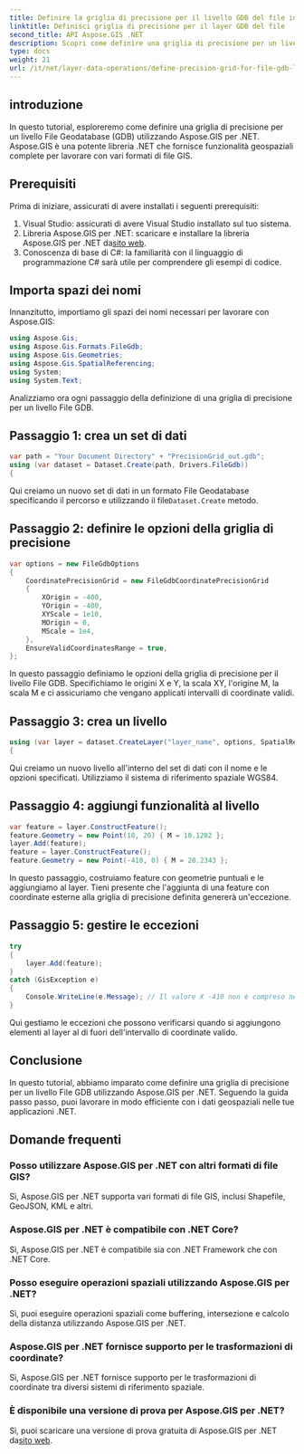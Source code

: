 ```yaml
---
title: Definire la griglia di precisione per il livello GDB del file in Aspose.GIS
linktitle: Definisci griglia di precisione per il layer GDB del file
second_title: API Aspose.GIS .NET
description: Scopri come definire una griglia di precisione per un livello File GDB utilizzando Aspose.GIS per .NET. Segui il nostro tutorial passo dopo passo.
type: docs
weight: 21
url: /it/net/layer-data-operations/define-precision-grid-for-file-gdb-layer/
---
```

## introduzione
In questo tutorial, esploreremo come definire una griglia di precisione per un livello File Geodatabase (GDB) utilizzando Aspose.GIS per .NET. Aspose.GIS è una potente libreria .NET che fornisce funzionalità geospaziali complete per lavorare con vari formati di file GIS.
## Prerequisiti
Prima di iniziare, assicurati di avere installati i seguenti prerequisiti:
1. Visual Studio: assicurati di avere Visual Studio installato sul tuo sistema.
2.  Libreria Aspose.GIS per .NET: scaricare e installare la libreria Aspose.GIS per .NET da[sito web](https://releases.aspose.com/gis/net/).
3. Conoscenza di base di C#: la familiarità con il linguaggio di programmazione C# sarà utile per comprendere gli esempi di codice.
## Importa spazi dei nomi
Innanzitutto, importiamo gli spazi dei nomi necessari per lavorare con Aspose.GIS:
```csharp
using Aspose.Gis;
using Aspose.Gis.Formats.FileGdb;
using Aspose.Gis.Geometries;
using Aspose.Gis.SpatialReferencing;
using System;
using System.Text;
```
Analizziamo ora ogni passaggio della definizione di una griglia di precisione per un livello File GDB.
## Passaggio 1: crea un set di dati
```csharp
var path = "Your Document Directory" + "PrecisionGrid_out.gdb";
using (var dataset = Dataset.Create(path, Drivers.FileGdb))
{
```
 Qui creiamo un nuovo set di dati in un formato File Geodatabase specificando il percorso e utilizzando il file`Dataset.Create` metodo.
## Passaggio 2: definire le opzioni della griglia di precisione
```csharp
var options = new FileGdbOptions
{
    CoordinatePrecisionGrid = new FileGdbCoordinatePrecisionGrid
    {
        XOrigin = -400,
        YOrigin = -400,
        XYScale = 1e10,
        MOrigin = 0,
        MScale = 1e4,
    },
    EnsureValidCoordinatesRange = true,
};
```
In questo passaggio definiamo le opzioni della griglia di precisione per il livello File GDB. Specifichiamo le origini X e Y, la scala XY, l'origine M, la scala M e ci assicuriamo che vengano applicati intervalli di coordinate validi.
## Passaggio 3: crea un livello
```csharp
using (var layer = dataset.CreateLayer("layer_name", options, SpatialReferenceSystem.Wgs84))
{
```
Qui creiamo un nuovo livello all'interno del set di dati con il nome e le opzioni specificati. Utilizziamo il sistema di riferimento spaziale WGS84.
## Passaggio 4: aggiungi funzionalità al livello
```csharp
var feature = layer.ConstructFeature();
feature.Geometry = new Point(10, 20) { M = 10.1282 };
layer.Add(feature);
feature = layer.ConstructFeature();
feature.Geometry = new Point(-410, 0) { M = 20.2343 };
```
In questo passaggio, costruiamo feature con geometrie puntuali e le aggiungiamo al layer. Tieni presente che l'aggiunta di una feature con coordinate esterne alla griglia di precisione definita genererà un'eccezione.
## Passaggio 5: gestire le eccezioni
```csharp
try
{
    layer.Add(feature);
}
catch (GisException e)
{
    Console.WriteLine(e.Message); // Il valore X -410 non è compreso nell'intervallo valido.
}
```
Qui gestiamo le eccezioni che possono verificarsi quando si aggiungono elementi al layer al di fuori dell'intervallo di coordinate valido.
## Conclusione
In questo tutorial, abbiamo imparato come definire una griglia di precisione per un livello File GDB utilizzando Aspose.GIS per .NET. Seguendo la guida passo passo, puoi lavorare in modo efficiente con i dati geospaziali nelle tue applicazioni .NET.
## Domande frequenti
### Posso utilizzare Aspose.GIS per .NET con altri formati di file GIS?
Sì, Aspose.GIS per .NET supporta vari formati di file GIS, inclusi Shapefile, GeoJSON, KML e altri.
### Aspose.GIS per .NET è compatibile con .NET Core?
Sì, Aspose.GIS per .NET è compatibile sia con .NET Framework che con .NET Core.
### Posso eseguire operazioni spaziali utilizzando Aspose.GIS per .NET?
Sì, puoi eseguire operazioni spaziali come buffering, intersezione e calcolo della distanza utilizzando Aspose.GIS per .NET.
### Aspose.GIS per .NET fornisce supporto per le trasformazioni di coordinate?
Sì, Aspose.GIS per .NET fornisce supporto per le trasformazioni di coordinate tra diversi sistemi di riferimento spaziale.
### È disponibile una versione di prova per Aspose.GIS per .NET?
Sì, puoi scaricare una versione di prova gratuita di Aspose.GIS per .NET da[sito web](https://releases.aspose.com/gis/net/).